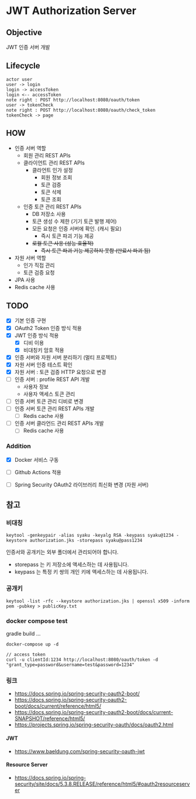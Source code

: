 # JWT Authorization Server

## Objective

JWT 인증 서버 개발

## Lifecycle

```plantuml
actor user
user -> login
login -> accessToken
login <-- accessToken
note right : POST http://localhost:8080/oauth/token
user -> tokenCheck
note right : POST http://localhost:8080/oauth/check_token
tokenCheck -> page
```

## HOW

- 인증 서버 역할
    - 회원 관리 REST APIs
    - 클라이언트 관리 REST APIs
        - 클라언트 인가 설정
            - 회원 정보 조회
            - 토큰 검증
            - 토큰 삭제
            - 토큰 조회
    - 인증 토큰 관리 REST APIs
        - DB 저장소 사용
        - 토큰 생성 수 제한 (기기 토큰 발행 제어)
        - 모든 요청은 인증 서버에 확인. (캐시 필요)
            - 즉시 토큰 파괴 기능 제공
        - ~~로컬 토큰 사용 (성능 효율적)~~
            - ~~즉시 토큰 파괴 기능 제공하지 못함 (만료시 파괴 됨)~~
- 자원 서버 역할
    - 인가 직접 관리
    - 토큰 검증 요청
- JPA 사용
- Redis cache 사용

## TODO

- [x] 기본 인증 구현
- [x] OAuth2 Token 인증 방식 적용
- [x] JWT 인증 방식 적용
    - [x] 디비 이용
    - [x] 비대칭키 암호 적용
- [x] 인증 서버와 자원 서버 분리하기 (멀티 프로젝트)
- [x] 자원 서버 인증 테스트 확인
- [x] 자원 서버 : 토큰 검증 HTTP 요청으로 변경
- [ ] 인증 서버 : profile REST API 개발
    - 사용자 정보
    - 사용자 액세스 토큰 관리
- [ ] 인증 서버 토큰 관리 디비로 변경
- [ ] 인증 서버 토큰 관리 REST APIs 개발
    - [ ] Redis cache 사용
- [ ] 인증 서버 클라언드 관리 REST APIs 개발
    - [ ] Redis cache 사용

### Addition

- [x] Docker 서비스 구동
- [ ] Github Actions 적용
- [ ] Spring Security OAuth2 라이브러리 최신화 변경 (자원 서버)


## 참고

### 비대칭

```
keytool -genkeypair -alias syaku -keyalg RSA -keypass syaku@1234 -keystore authorization.jks -storepass syaku@pass1234
```

인증서와 공개키는 외부 폴더에서 관리되어야 합니다.

- storepass 는 키 저장소에 액세스하는 데 사용됩니다.
- keypass 는 특정 키 쌍의 개인 키에 액세스하는 데 사용됩니다.

### 공개키

```
keytool -list -rfc --keystore authorization.jks | openssl x509 -inform pem -pubkey > publicKey.txt
```

### docker compose test

gradle build ...

```
docker-compose up -d

// access token
curl -u clientId:1234 http://localhost:8080/oauth/token -d  "grant_type=password&username=test&password=1234"

```


### 링크

- https://docs.spring.io/spring-security-oauth2-boot/
- https://docs.spring.io/spring-security-oauth2-boot/docs/current/reference/html5/
- https://docs.spring.io/spring-security-oauth2-boot/docs/current-SNAPSHOT/reference/html5/
- https://projects.spring.io/spring-security-oauth/docs/oauth2.html

#### JWT
- https://www.baeldung.com/spring-security-oauth-jwt

#### Resource Server
- https://docs.spring.io/spring-security/site/docs/5.3.8.RELEASE/reference/html5/#oauth2resourceserver